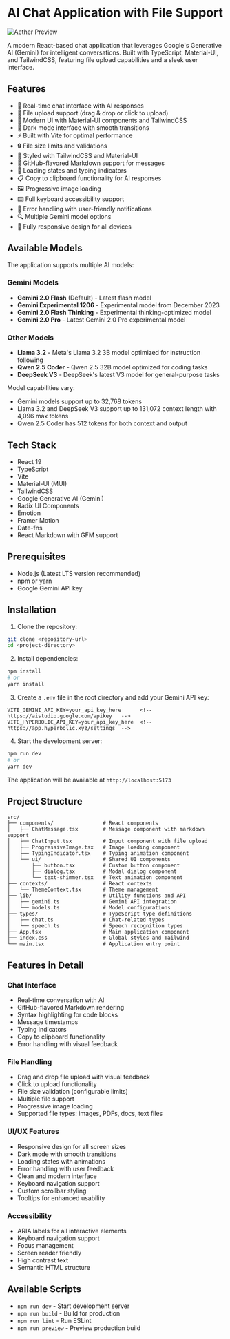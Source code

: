 # AI Chat Application with File Support

![Aether Preview](https://iili.io/2rMvPus.png)

A modern React-based chat application that leverages Google's Generative AI (Gemini) for intelligent conversations. Built with TypeScript, Material-UI, and TailwindCSS, featuring file upload capabilities and a sleek user interface.

## Features

- 💬 Real-time chat interface with AI responses
- 📁 File upload support (drag & drop or click to upload)
- 🎨 Modern UI with Material-UI components and TailwindCSS
- 🌙 Dark mode interface with smooth transitions
- ⚡ Built with Vite for optimal performance
- 🔒 File size limits and validations
- 💅 Styled with TailwindCSS and Material-UI
- 📝 GitHub-flavored Markdown support for messages
- 🔄 Loading states and typing indicators
- 📋 Copy to clipboard functionality for AI responses
- 🖼️ Progressive image loading
- ⌨️ Full keyboard accessibility support
- 🎯 Error handling with user-friendly notifications
- 🔍 Multiple Gemini model options
- 📱 Fully responsive design for all devices

## Available Models

The application supports multiple AI models:

### Gemini Models
- **Gemini 2.0 Flash** (Default) - Latest flash model
- **Gemini Experimental 1206** - Experimental model from December 2023
- **Gemini 2.0 Flash Thinking** - Experimental thinking-optimized model
- **Gemini 2.0 Pro** - Latest Gemini 2.0 Pro experimental model

### Other Models
- **Llama 3.2** - Meta's Llama 3.2 3B model optimized for instruction following
- **Qwen 2.5 Coder** - Qwen 2.5 32B model optimized for coding tasks
- **DeepSeek V3** - DeepSeek's latest V3 model for general-purpose tasks

Model capabilities vary:
- Gemini models support up to 32,768 tokens
- Llama 3.2 and DeepSeek V3 support up to 131,072 context length with 4,096 max tokens
- Qwen 2.5 Coder has 512 tokens for both context and output

## Tech Stack

- React 19
- TypeScript
- Vite
- Material-UI (MUI)
- TailwindCSS
- Google Generative AI (Gemini)
- Radix UI Components
- Emotion
- Framer Motion
- Date-fns
- React Markdown with GFM support

## Prerequisites

- Node.js (Latest LTS version recommended)
- npm or yarn
- Google Gemini API key

## Installation

1. Clone the repository:
```bash
git clone <repository-url>
cd <project-directory>
```

2. Install dependencies:
```bash
npm install
# or
yarn install
```

3. Create a `.env` file in the root directory and add your Gemini API key:
```env
VITE_GEMINI_API_KEY=your_api_key_here      <!--  https://aistudio.google.com/apikey   -->
VITE_HYPERBOLIC_API_KEY=your_api_key_here  <!--  https://app.hyperbolic.xyz/settings  -->
```

4. Start the development server:
```bash
npm run dev
# or
yarn dev
```

The application will be available at `http://localhost:5173`

## Project Structure

```
src/
├── components/                # React components
│   ├── ChatMessage.tsx        # Message component with markdown support
│   ├── ChatInput.tsx          # Input component with file upload
│   ├── ProgressiveImage.tsx   # Image loading component
│   ├── TypingIndicator.tsx    # Typing animation component
│   └── ui/                    # Shared UI components
│       ├── button.tsx         # Custom button component
│       ├── dialog.tsx         # Modal dialog component
│       └── text-shimmer.tsx   # Text animation component
├── contexts/                  # React contexts
│   └── ThemeContext.tsx       # Theme management
├── lib/                       # Utility functions and API
│   ├── gemini.ts              # Gemini API integration
│   └── models.ts              # Model configurations
├── types/                     # TypeScript type definitions
│   ├── chat.ts                # Chat-related types
│   └── speech.ts              # Speech recognition types
├── App.tsx                    # Main application component
├── index.css                  # Global styles and Tailwind
└── main.tsx                   # Application entry point
```

## Features in Detail

### Chat Interface
- Real-time conversation with AI
- GitHub-flavored Markdown rendering
- Syntax highlighting for code blocks
- Message timestamps
- Typing indicators
- Copy to clipboard functionality
- Error handling with visual feedback

### File Handling
- Drag and drop file upload with visual feedback
- Click to upload functionality
- File size validation (configurable limits)
- Multiple file support
- Progressive image loading
- Supported file types: images, PDFs, docs, text files

### UI/UX Features
- Responsive design for all screen sizes
- Dark mode with smooth transitions
- Loading states with animations
- Error handling with user feedback
- Clean and modern interface
- Keyboard navigation support
- Custom scrollbar styling
- Tooltips for enhanced usability

### Accessibility
- ARIA labels for all interactive elements
- Keyboard navigation support
- Focus management
- Screen reader friendly
- High contrast text
- Semantic HTML structure

## Available Scripts

- `npm run dev` - Start development server
- `npm run build` - Build for production
- `npm run lint` - Run ESLint
- `npm run preview` - Preview production build